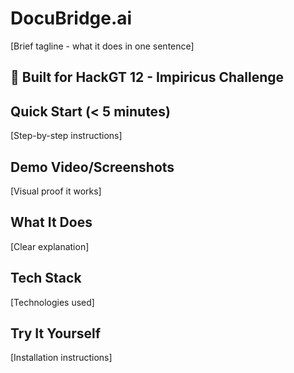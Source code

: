 # DocuBridge.ai

[Brief tagline - what it does in one sentence]

## 🎯 Built for HackGT 12 - Impiricus Challenge

## Quick Start (< 5 minutes)
[Step-by-step instructions]

## Demo Video/Screenshots
[Visual proof it works]

## What It Does
[Clear explanation]

## Tech Stack
[Technologies used]

## Try It Yourself
[Installation instructions]
